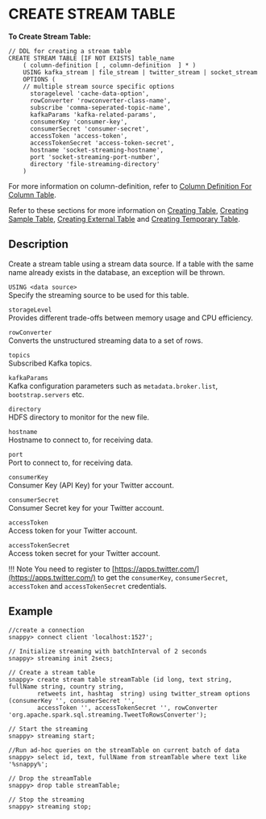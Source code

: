 # CREATE STREAM TABLE

**To Create Stream Table:**

```pre
// DDL for creating a stream table
CREATE STREAM TABLE [IF NOT EXISTS] table_name
    ( column-definition	[ , column-definition  ] * )
    USING kafka_stream | file_stream | twitter_stream | socket_stream
    OPTIONS (
    // multiple stream source specific options
      storagelevel 'cache-data-option',
      rowConverter 'rowconverter-class-name',
      subscribe 'comma-seperated-topic-name',
      kafkaParams 'kafka-related-params',
      consumerKey 'consumer-key',
      consumerSecret 'consumer-secret',
      accessToken 'access-token',
      accessTokenSecret 'access-token-secret',
      hostname 'socket-streaming-hostname',
      port 'socket-streaming-port-number',
      directory 'file-streaming-directory'
	)
```

For more information on column-definition, refer to [Column Definition For Column Table](create-table.md#column-definition).

Refer to these sections for more information on [Creating Table](create-table.md), [Creating Sample Table](create-sample-table.md), [Creating External Table](create-external-table.md) and [Creating Temporary Table](create-temporary-table.md).

## Description

Create a stream table using a stream data source. If a table with the same name already exists in the database, an exception will be thrown.

`USING <data source>` </br>
Specify the streaming source to be used for this table.

`storageLevel`</br>
Provides different trade-offs between memory usage and CPU efficiency.

`rowConverter`</br>
Converts the unstructured streaming data to a set of rows.

`topics`</br>
Subscribed Kafka topics.

`kafkaParams`</br>
Kafka configuration parameters such as `metadata.broker.list`, `bootstrap.servers` etc.

`directory`</br>
HDFS directory to monitor for the new file.

`hostname`</br>
Hostname to connect to, for receiving data.

`port`</br>
Port to connect to, for receiving data.

`consumerKey`</br>
Consumer Key (API Key) for your Twitter account.

`consumerSecret`</br>
Consumer Secret key for your Twitter account.

`accessToken`</br>
Access token for your Twitter account.

`accessTokenSecret`</br>
Access token secret for your Twitter account.

!!! Note 
	You need to register to [https://apps.twitter.com/](https://apps.twitter.com/) to get the `consumerKey`, `consumerSecret`, `accessToken` and `accessTokenSecret` credentials.

## Example

```pre
//create a connection
snappy> connect client 'localhost:1527';

// Initialize streaming with batchInterval of 2 seconds
snappy> streaming init 2secs;

// Create a stream table
snappy> create stream table streamTable (id long, text string, fullName string, country string,
        retweets int, hashtag  string) using twitter_stream options (consumerKey '', consumerSecret '',
        accessToken '', accessTokenSecret '', rowConverter 'org.apache.spark.sql.streaming.TweetToRowsConverter');

// Start the streaming
snappy> streaming start;

//Run ad-hoc queries on the streamTable on current batch of data
snappy> select id, text, fullName from streamTable where text like '%snappy%';

// Drop the streamTable
snappy> drop table streamTable;

// Stop the streaming
snappy> streaming stop;
```



